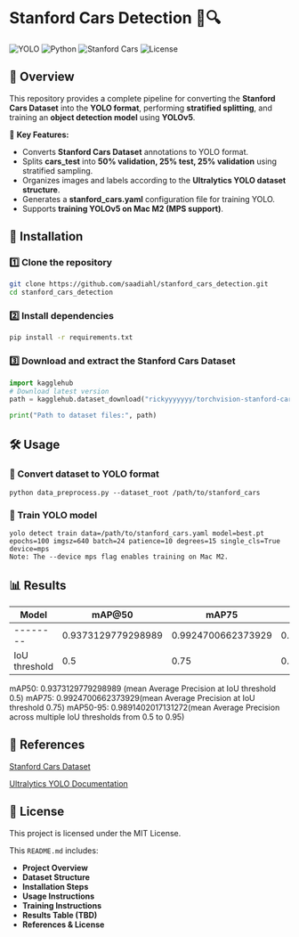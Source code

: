 # Stanford Cars Detection 🚗🔍

![YOLO](https://img.shields.io/badge/YOLOv5-Object%20Detection-green)
![Python](https://img.shields.io/badge/Python-3.8+-blue)
![Stanford Cars](https://img.shields.io/badge/Dataset-Stanford%20Cars-orange)
![License](https://img.shields.io/github/license/saadiahl/stanford_cars_detection)

## 📌 Overview

This repository provides a complete pipeline for converting the **Stanford Cars Dataset** into the **YOLO format**, performing **stratified splitting**, and training an **object detection model** using **YOLOv5**.  

🚀 **Key Features:**
- Converts **Stanford Cars Dataset** annotations to YOLO format.
- Splits **cars_test** into **50% validation, 25% test, 25% validation** using stratified sampling.
- Organizes images and labels according to the **Ultralytics YOLO dataset structure**.
- Generates a **stanford_cars.yaml** configuration file for training YOLO.
- Supports **training YOLOv5 on Mac M2 (MPS support)**.

## 🚀 Installation

### 1️⃣ Clone the repository
```bash
git clone https://github.com/saadiahl/stanford_cars_detection.git
cd stanford_cars_detection
```

### 2️⃣ Install dependencies
``` bash
pip install -r requirements.txt
```

### 3️⃣ Download and extract the Stanford Cars Dataset
``` python
import kagglehub
# Download latest version
path = kagglehub.dataset_download("rickyyyyyyy/torchvision-stanford-cars")

print("Path to dataset files:", path)
```

## 🛠️ Usage

### 🔹 Convert dataset to YOLO format
```
python data_preprocess.py --dataset_root /path/to/stanford_cars
```
### 🔹 Train YOLO model 
```
yolo detect train data=/path/to/stanford_cars.yaml model=best.pt epochs=100 imgsz=640 batch=24 patience=10 degrees=15 single_cls=True device=mps
Note: The --device mps flag enables training on Mac M2.
```
## 📊 Results

| Model  | mAP@50 |  mAP75 | mAP@50-95|
|--------|--------|----------|----------------|
| -------- | 0.9373129779298989 | 0.9924700662373929    | 0.9891402017131272 |
| IoU threshold | 0.5    | 0.75      | 0.5 - 0.95            |


mAP50: 0.9373129779298989 (mean Average Precision at IoU threshold 0.5)
mAP75: 0.9924700662373929(mean Average Precision at IoU threshold 0.75)
mAP50-95: 0.9891402017131272(mean Average Precision across multiple IoU thresholds from 0.5 to 0.95)

## 🔗 References
[Stanford Cars Dataset](https://www.kaggle.com/datasets/rickyyyyyyy/torchvision-stanford-cars)

[Ultralytics YOLO Documentation](https://docs.ultralytics.com)

## 📜 License

This project is licensed under the MIT License.

This `README.md` includes:
- **Project Overview**
- **Dataset Structure**
- **Installation Steps**
- **Usage Instructions**
- **Training Instructions**
- **Results Table (TBD)**
- **References & License**



